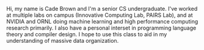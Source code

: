 Hi, my name is Cade Brown and I'm a senior CS undergraduate. I've worked at multiple labs on campus (Innovative Computing Lab, PAIRS Lab), and at NVIDIA and ORNL doing machine learning and high performance computing research primarily. I also have a personal interset in programming language theory and compiler design. I hope to use this class to aid in my understanding of massive data organization.
